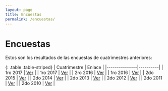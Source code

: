 ```yaml
---
layout: page
title: Encuestas
permalink: /encuestas/
---
```


Encuestas
=========

Estos son los resultados de las encuestas de cuatrimestres anteriores:

{: .table .table-striped}
| Cuatrimestre  |  Enlace  |
|---------------|----------|
| 1ro 2017      | [Ver](../assets/encuestas/2017-2c.html) |
| 1ro 2017      | [Ver](../assets/encuestas/2017-1c.html) |
| 2ro 2016      | [Ver](../assets/encuestas/2016-2c.html) |
| 1ro 2016      | [Ver](../assets/encuestas/2016-1c.html) |
| 2do 2015      | [Ver](../assets/encuestas/2015-2c.html) |
| 2do 2014      | [Ver](../assets/encuestas/2014-2c.html) |
| 2do 2013      | [Ver](../assets/encuestas/2013-2c.html) |
| 2do 2012      | [Ver](../assets/encuestas/2012-2c.txt) |
| 2do 2011      | [Ver](../assets/encuestas/2011-2c.txt) |
| 2do 2010      | [Ver](../assets/encuestas/2010-2c.txt) |


